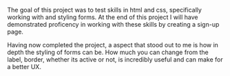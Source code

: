 The goal of this project was to test skills in html and css, specifically working with and styling forms. At the end of this project I will have demonstrated proficency in working with these skills by creating a sign-up page.

Having now completed the project, a aspect that stood out to me is how in depth the styling of forms can be. How much you can change from the label, border, whether its active or not, is incredibly useful and can make for a better UX.